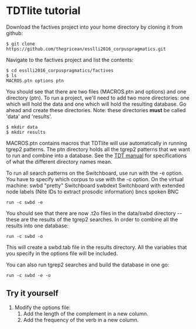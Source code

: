 # TDTlite tutorial

Download the factives project into your home directory by cloning it from github:

```
$ git clone https://github.com/thegricean/esslli2016_corpuspragmatics.git
```

Navigate to the factives project and list the contents:
```
$ cd esslli2016_corpuspragmatics/factives
$ ls
MACROS.ptn options ptn
```
You should see that there are two files (MACROS.ptn and options) and one directory (ptn). To run a project, we'll need to add two more directories: one which will hold the data and one which will hold the resulting database. Go ahead and create these directories. Note: these directories **must** be called 'data' and 'results'.

```
$ mkdir data
$ mkdir results
```

MACROS.ptn contains macros that TDTlite will use automatically in running tgrep2 patterns. The ptn directory holds all the tgrep2 patterns that we want to run and combine into a database. See the [TDT manual](https://github.com/thegricean/TDTlite/blob/master/docs/tdt_manual.pdf) for specifications of what the different directory names mean.

To run all search patterns on the Switchboard, use run with the -e option. You have to specify which corpus to use with the -c option. On the virtual machine:
swbd "pretty" Switchboard
swbdext Switchboard with extended node labels (Nite IDs to extract prosodic information)
bncs	spoken BNC

```
run -c swbd -e
```

You should see that there are now .t2o files in the data/swbd directory -- these are the results of the tgrep2 searches. In order to combine all the results into one database:

```
run -c swbd -o
```

This will create a swbd.tab file in the results directory. All the variables that you specify in the options file will be included.

You can also run tgrep2 searches and build the database in one go:

```
run -c swbd -e -o
```

## Try it yourself

1. Modify the options file:
	1. Add the length of the complement in a new column.
	2. Add the frequency of the verb in a new column.